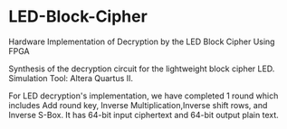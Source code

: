 # LED-Block-Cipher
Hardware Implementation of Decryption by the LED Block Cipher Using FPGA

Synthesis of the decryption circuit for the lightweight block cipher LED.
Simulation Tool: Altera Quartus II.

For LED decryption's implementation, we have completed 1 round which includes Add round key, Inverse Multiplication,Inverse shift rows, and Inverse S-Box. It has 64-bit input ciphertext and 64-bit output plain text.	

